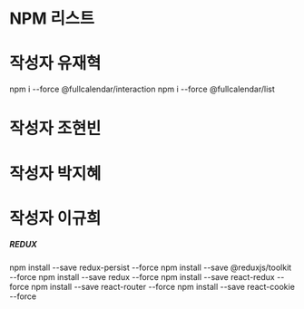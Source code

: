 # NPM 리스트

# 작성자 유재혁
 npm i --force @fullcalendar/interaction
 npm i --force @fullcalendar/list
# 작성자 조현빈

# 작성자 박지혜

# 작성자 이규희


##### REDUX #####
npm install --save redux-persist --force
npm install --save @reduxjs/toolkit --force
npm install --save redux --force
npm install --save react-redux --force
npm install --save react-router --force
npm install --save react-cookie --force